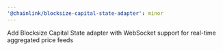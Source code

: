 ```yaml
---
'@chainlink/blocksize-capital-state-adapter': minor
---
```


Add Blocksize Capital State adapter with WebSocket support for real-time aggregated price feeds
